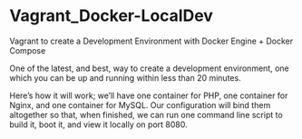 # Vagrant_Docker-LocalDev
Vagrant to create a Development Environment with Docker Engine + Docker Compose

One of the latest, and best, way to create a development environment, one which you can be up and running within less than 20 minutes.

Here’s how it will work; we’ll have one container for PHP, one container for Nginx, and one container for MySQL. Our configuration will bind them altogether so that, when finished, we can run one command line script to build it, boot it, and view it locally on port 8080.
